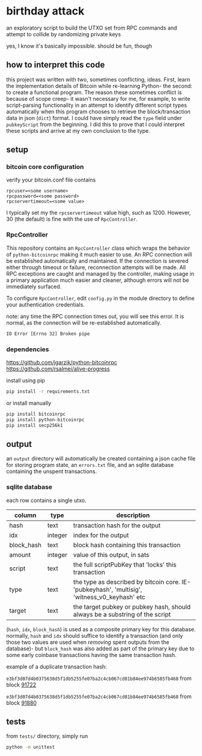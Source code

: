 # birthday attack

an exploratory script to build the UTXO set from RPC commands and attempt to collide by randomizing private keys

yes, I know it's basically impossible. should be fun, though

## how to interpret this code

this project was written with two, sometimes conflicting, ideas. First, learn the implementation details of Bitcoin while re-learning Python- the second: to create a functional program. The reason these sometimes conflict is because of scope creep- it wasn't necessary for me, for example, to write script-parsing functionality in an attempt to identify different script types automatically when this program chooses to retrieve the block/transaction data in json (`dict`) format. I could have simply read the `type` field under `pubkeyScript` from the beginning. I did this to prove that I could interpret these scripts and arrive at my own conclusion to the type.

## setup

### bitcoin core configuration

verify your bitcoin.conf file contains
```
rpcuser=<some username>
rpcpassword=<some password>
rpcservertimeout=<some value>
```

I typically set my the `rpcservertimeout` value high, such as 1200. However, 30 (the default) is fine with the use of `RpcController`.

### RpcController

This repository contains an `RpcController` class which wraps the behavior of `python-bitcoinrpc` making it much easier to use. An RPC connection will be established automatically and maintained. If the connection is severed either through timeout or failure, reconnection attempts will be made. All RPC exceptions are caught and managed by the controller, making usage in a primary application much easier and cleaner, although errors will not be immediately surfaced.

To configure `RpcController`, edit `config.py` in the module directory to define your authentication credentials.

note: any time the RPC connection times out, you will see this error. It is normal, as the connection will be re-established automatically.

```bash
IO Error [Errno 32] Broken pipe
```

### dependencies

https://github.com/jgarzik/python-bitcoinrpc \
https://github.com/rsalmei/alive-progress

install using pip
```bash
pip install -r requirements.txt
```

or install manually
```bash
pip install bitcoinrpc
pip install python-bitcoinrpc
pip install secp256k1
```

## output

an `output` directory will automatically be created containing a json cache file for storing program state, an `errors.txt` file, and an sqlite database containing the unspent transactions.

### sqlite database

each row contains a single utxo.

| column | type | description | 
|--------|------|-------------|
|hash|text|transaction hash for the output|
|idx|integer|index for the output
|block_hash|text|block hash containing this transaction
|amount|integer|value of this output, in sats
|script|text|the full scriptPubKey that 'locks' this transaction
|type|text|the type as described by bitcoin core. IE- 'pubkeyhash', 'multisig', 'witness_v0_keyhash' etc
|target|text|the target pubkey or pubkey hash, should always be a substring of the script

(`hash`, `idx`, `block_hash`) is used as a composite primary key for this database. normally, `hash` and `idx` should suffice to identify a transaction (and only those two values are used when *removing* spent outputs from the database)- but `block_hash` was also added as part of the primary key due to some early coinbase transactions having the same transaction hash.

example of a duplicate transaction hash:

`e3bf3d07d4b0375638d5f1db5255fe07ba2c4cb067cd81b84ee974b6585fb468` from block [91722](https://mempool.space/block/00000000000271a2dc26e7667f8419f2e15416dc6955e5a6c6cdf3f2574dd08e)

`e3bf3d07d4b0375638d5f1db5255fe07ba2c4cb067cd81b84ee974b6585fb468` from block [91880](https://mempool.space/block/00000000000743f190a18c5577a3c2d2a1f610ae9601ac046a38084ccb7cd721)



## tests

from `tests/` directory, simply run
```bash
python -m unittest
```